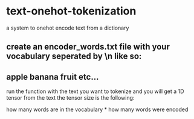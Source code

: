 # text-onehot-tokenization
a system to onehot encode text from a dictionary


create an encoder_words.txt file with your vocabulary seperated by \n like so:
-----------
apple
banana
fruit
etc...
-----------

run the function with the text you want to tokenize and you will get a 1D tensor from the text
the tensor size is the following:

how many words are in the vocabulary * how many words were encoded
